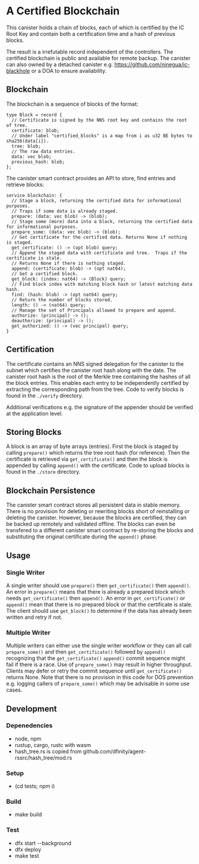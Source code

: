 # A Certified Blockchain

This canister holds a chain of blocks, each of which is certified by the IC Root Key and contain both a certification time and a hash of previous blocks.

The result is a irrefutable record independent of the controllers.  The certified blockchain is public and available for remote backup.  The canister can also owned by a detached canister e.g. https://github.com/ninegua/ic-blackhole or a DOA to ensure availability.

## Blockchain

The blockchain is a sequence of blocks of the format:

```
type Block = record {
  // Certificate is signed by the NNS root key and contains the root of tree.
  certificate: blob;
  // Under label "certified_blocks" is a map from i as u32 BE bytes to sha256(data[i]).
  tree: blob;
  // The raw data entries.
  data: vec blob;
  previous_hash: blob;
};
```

The canister smart contract provides an API to store, find entries and retrieve blocks:

```
service blockchain: {
  // Stage a block, returning the certified data for informational purposes.
  // Traps if some data is already staged.
  prepare: (data: vec blob) -> (blob);
  // Stage some (more) data into a block, returning the certified data for informational purposes.
  prepare_some: (data: vec blob) -> (blob);
  // Get certificate for the certified data. Returns None if nothing is staged.
  get_certificate: () -> (opt blob) query;
  // Append the staged data with certificate and tree.  Traps if the certificate is stale.
  // Returns None if there is nothing staged.
  append: (certificate: blob) -> (opt nat64);
  // Get a certified block.
  get_block: (index: nat64) -> (Block) query;
  // Find block index with matching block hash or latest matching data hash.
  find: (hash: blob) -> (opt nat64) query;
  // Return the number of blocks stored.
  length: () -> (nat64) query;
  // Manage the set of Principals allowed to prepare and append.
  authorize: (principal) -> ();
  deauthorize: (principal) -> ();
  get_authorized: () -> (vec principal) query;
}
```

## Certification

The certificate contains an NNS signed delegation for the canister to the subnet which certifies the canister root hash along with the date.  The canister root hash is the root of the Merkle tree containing the hashes of all the block entries.  This enables each entry to be independently certified by extracting the corresponding path from the tree.  Code to verify blocks is found in the `./verify` directory.

Additional verifications e.g. the signature of the appender should be verified at the application level.

## Storing Blocks

A block is an array of byte arrays (entries).  First the block is staged by calling `prepare()` which returns the tree root hash (for reference).  Then the certificate is retrieved via `get_certificate()` and then the block is appended by calling `append()` with the certificate.  Code to upload blocks is found in the `./store` directory.

## Blockchain Persistence

The canister smart contract stores all persistent data in stable memory.  There is no provision for deleting or rewriting blocks short of reinstalling or deleting the canister.  However, because the blocks are certified, they can be backed up remotely and validated offline.  The blocks can even be transfered to a different canister smart contract by re-storing the blocks and substituting the original certificate during the `append()` phase.

## Usage

### Single Writer

A single writer should use `prepare()` then `get_certificate()` then `append()`.  An error in `prepare()` means that there is already a prepared block which needs `get_certificate()` then `append()`.  An error in `get_certificate()` or `append()` mean that there is no prepared block or that the certificate is stale.  The client should use `get_block()` to determine if the data has already been written and retry if not. 

### Multiple Writer

Multiple writers can either use the single writer workflow or they can all call `prepare_some()` and then `get_certificate()` followed by `append()` recognizing that the `get_certificate()` `append()` commit sequence might fail if there is a race.  Use of `prepare_some()` may result in higher throughput.  Clients may defer or retry the commit sequence until `get_certificate()` returns None.  Note that there is no provision in this code for DOS prevention e.g. logging callers of `prepare_some()` which may be advisable in some use cases.

## Development

### Depenedencies

* node, npm
* rustup, cargo, rustc with wasm
* hash\_tree.rs is copied from github.com/dfinity/agent-rssrc/hash\_tree/mod.rs

### Setup

* (cd tests; npm i)

### Build

* make build

### Test

* dfx start --background
* dfx deploy
* make test
